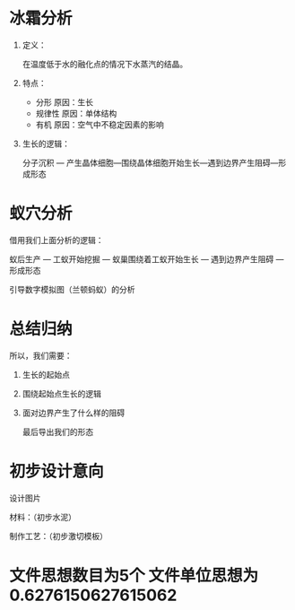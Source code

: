 # 冰霜分析

1. 定义：

   在温度低于水的融化点的情况下水蒸汽的结晶。

2. 特点：

   * 分形 原因：生长
   * 规律性 原因：单体结构
   * 有机 原因：空气中不稳定因素的影响

3. 生长的逻辑：

   分子沉积 — 产生晶体细胞—围绕晶体细胞开始生长—遇到边界产生阻碍—形成形态

# 蚁穴分析

借用我们上面分析的逻辑：

蚁后生产 — 工蚁开始挖掘 — 蚁巢围绕着工蚁开始生长 — 遇到边界产生阻碍 — 形成形态



引导数字模拟图（兰顿蚂蚁）的分析

# 总结归纳

所以，我们需要：

1. 生长的起始点

2. 围绕起始点生长的逻辑

3. 面对边界产生了什么样的阻碍

   

   最后导出我们的形态

# 初步设计意向

设计图片

材料：（初步水泥）

制作工艺：（初步激切模板）





# 文件思想数目为5个 文件单位思想为0.6276150627615062